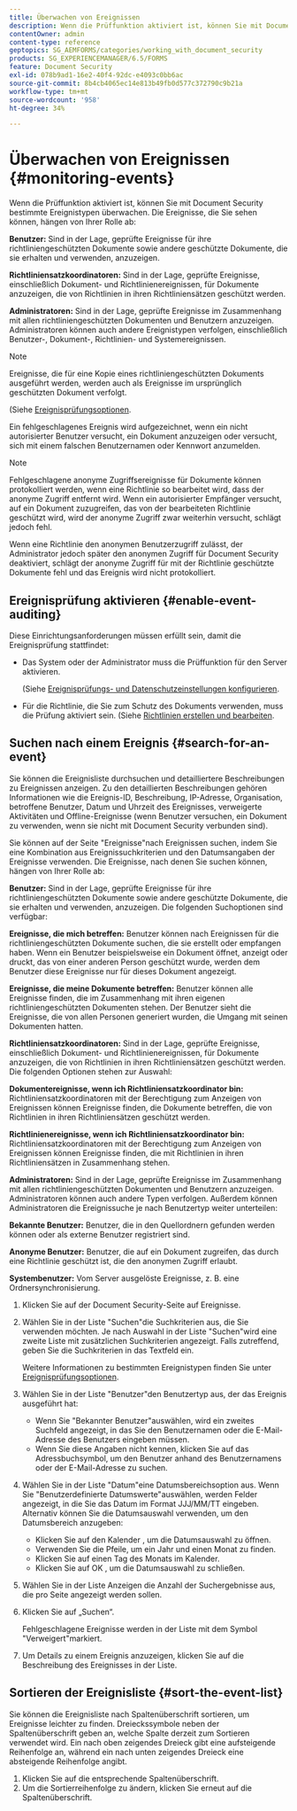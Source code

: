 ```yaml
---
title: Überwachen von Ereignissen
description: Wenn die Prüffunktion aktiviert ist, können Sie mit Document Security bestimmte Ereignistypen überwachen. Sie können die Ereignisliste mithilfe von Document Security einfach durchsuchen und sortieren.
contentOwner: admin
content-type: reference
geptopics: SG_AEMFORMS/categories/working_with_document_security
products: SG_EXPERIENCEMANAGER/6.5/FORMS
feature: Document Security
exl-id: 078b9ad1-16e2-40f4-92dc-e4093c0bb6ac
source-git-commit: 8b4cb4065ec14e813b49fb0d577c372790c9b21a
workflow-type: tm+mt
source-wordcount: '958'
ht-degree: 34%

---
```


# Überwachen von Ereignissen {#monitoring-events}

Wenn die Prüffunktion aktiviert ist, können Sie mit Document Security bestimmte Ereignistypen überwachen. Die Ereignisse, die Sie sehen können, hängen von Ihrer Rolle ab:

**Benutzer:** Sind in der Lage, geprüfte Ereignisse für ihre richtliniengeschützten Dokumente sowie andere geschützte Dokumente, die sie erhalten und verwenden, anzuzeigen.

**Richtliniensatzkoordinatoren:** Sind in der Lage, geprüfte Ereignisse, einschließlich Dokument- und Richtlinienereignissen, für Dokumente anzuzeigen, die von Richtlinien in ihren Richtliniensätzen geschützt werden.

**Administratoren:** Sind in der Lage, geprüfte Ereignisse im Zusammenhang mit allen richtliniengeschützten Dokumenten und Benutzern anzuzeigen. Administratoren können auch andere Ereignistypen verfolgen, einschließlich Benutzer-, Dokument-, Richtlinien- und Systemereignissen.

>[!NOTE]
>
>Ereignisse, die für eine Kopie eines richtliniengeschützten Dokuments ausgeführt werden, werden auch als Ereignisse im ursprünglich geschützten Dokument verfolgt.

(Siehe [Ereignisprüfungsoptionen](/help/forms/using/admin-help/configuring-client-server-options.md#event-auditing-options).

Ein fehlgeschlagenes Ereignis wird aufgezeichnet, wenn ein nicht autorisierter Benutzer versucht, ein Dokument anzuzeigen oder versucht, sich mit einem falschen Benutzernamen oder Kennwort anzumelden.

>[!NOTE]
>
>Fehlgeschlagene anonyme Zugriffsereignisse für Dokumente können protokolliert werden, wenn eine Richtlinie so bearbeitet wird, dass der anonyme Zugriff entfernt wird. Wenn ein autorisierter Empfänger versucht, auf ein Dokument zuzugreifen, das von der bearbeiteten Richtlinie geschützt wird, wird der anonyme Zugriff zwar weiterhin versucht, schlägt jedoch fehl.

Wenn eine Richtlinie den anonymen Benutzerzugriff zulässt, der Administrator jedoch später den anonymen Zugriff für Document Security deaktiviert, schlägt der anonyme Zugriff für mit der Richtlinie geschützte Dokumente fehl und das Ereignis wird nicht protokolliert.

## Ereignisprüfung aktivieren {#enable-event-auditing}

Diese Einrichtungsanforderungen müssen erfüllt sein, damit die Ereignisprüfung stattfindet:

* Das System oder der Administrator muss die Prüffunktion für den Server aktivieren.

  (Siehe [Ereignisprüfungs- und Datenschutzeinstellungen konfigurieren](/help/forms/using/admin-help/configuring-client-server-options.md#configuring-event-auditing-and-privacy-settings).

* Für die Richtlinie, die Sie zum Schutz des Dokuments verwenden, muss die Prüfung aktiviert sein. (Siehe [Richtlinien erstellen und bearbeiten](/help/forms/using/admin-help/creating-policies.md#creating-and-editing-policies).

## Suchen nach einem Ereignis {#search-for-an-event}

Sie können die Ereignisliste durchsuchen und detailliertere Beschreibungen zu Ereignissen anzeigen. Zu den detaillierten Beschreibungen gehören Informationen wie die Ereignis-ID, Beschreibung, IP-Adresse, Organisation, betroffene Benutzer, Datum und Uhrzeit des Ereignisses, verweigerte Aktivitäten und Offline-Ereignisse (wenn Benutzer versuchen, ein Dokument zu verwenden, wenn sie nicht mit Document Security verbunden sind).

Sie können auf der Seite &quot;Ereignisse&quot;nach Ereignissen suchen, indem Sie eine Kombination aus Ereignissuchkriterien und den Datumsangaben der Ereignisse verwenden. Die Ereignisse, nach denen Sie suchen können, hängen von Ihrer Rolle ab:

**Benutzer:** Sind in der Lage, geprüfte Ereignisse für ihre richtliniengeschützten Dokumente sowie andere geschützte Dokumente, die sie erhalten und verwenden, anzuzeigen. Die folgenden Suchoptionen sind verfügbar:

**Ereignisse, die mich 
betreffen:** Benutzer können nach Ereignissen für die richtliniengeschützten Dokumente suchen, die sie erstellt oder empfangen haben. Wenn ein Benutzer beispielsweise ein Dokument öffnet, anzeigt oder druckt, das von einer anderen Person geschützt wurde, werden dem Benutzer diese Ereignisse nur für dieses Dokument angezeigt.

**Ereignisse, die meine Dokumente betreffen:** Benutzer können alle Ereignisse finden, die im Zusammenhang mit ihren eigenen richtliniengeschützten Dokumenten stehen. Der Benutzer sieht die Ereignisse, die von allen Personen generiert wurden, die Umgang mit seinen Dokumenten hatten.

**Richtliniensatzkoordinatoren:** Sind in der Lage, geprüfte Ereignisse, einschließlich Dokument- und Richtlinienereignissen, für Dokumente anzuzeigen, die von Richtlinien in ihren Richtliniensätzen geschützt werden. Die folgenden Optionen stehen zur Auswahl:  

**Dokumentereignisse,
wenn ich Richtliniensatzkoordinator bin:** Richtliniensatzkoordinatoren mit der Berechtigung zum Anzeigen von Ereignissen können Ereignisse finden, die Dokumente betreffen, die von Richtlinien in ihren Richtliniensätzen geschützt werden.

**Richtlinienereignisse, wenn ich Richtliniensatzkoordinator bin:** Richtliniensatzkoordinatoren mit der Berechtigung zum Anzeigen von Ereignissen können Ereignisse finden, die mit Richtlinien in ihren Richtliniensätzen in Zusammenhang stehen.

**Administratoren:** Sind in der Lage, geprüfte Ereignisse im Zusammenhang mit allen richtliniengeschützten Dokumenten und Benutzern anzuzeigen. Administratoren können auch andere Typen verfolgen. Außerdem können Administratoren die Ereignissuche je nach Benutzertyp weiter unterteilen:

**Bekannte Benutzer:** Benutzer, die in den Quellordnern gefunden werden können oder als externe Benutzer registriert sind.

**Anonyme Benutzer:** Benutzer, die auf ein Dokument zugreifen, das durch eine Richtlinie geschützt ist, die den anonymen Zugriff erlaubt.

**Systembenutzer:** Vom Server ausgelöste Ereignisse, z. B. eine Ordnersynchronisierung.

1. Klicken Sie auf der Document Security-Seite auf Ereignisse.
1. Wählen Sie in der Liste &quot;Suchen&quot;die Suchkriterien aus, die Sie verwenden möchten. Je nach Auswahl in der Liste &quot;Suchen&quot;wird eine zweite Liste mit zusätzlichen Suchkriterien angezeigt. Falls zutreffend, geben Sie die Suchkriterien in das Textfeld ein.

   Weitere Informationen zu bestimmten Ereignistypen finden Sie unter [Ereignisprüfungsoptionen](/help/forms/using/admin-help/configuring-client-server-options.md#event-auditing-options).

1. Wählen Sie in der Liste &quot;Benutzer&quot;den Benutzertyp aus, der das Ereignis ausgeführt hat:

   * Wenn Sie &quot;Bekannter Benutzer&quot;auswählen, wird ein zweites Suchfeld angezeigt, in das Sie den Benutzernamen oder die E-Mail-Adresse des Benutzers eingeben müssen.
   * Wenn Sie diese Angaben nicht kennen, klicken Sie auf das Adressbuchsymbol, um den Benutzer anhand des Benutzernamens oder der E-Mail-Adresse zu suchen.

1. Wählen Sie in der Liste &quot;Datum&quot;eine Datumsbereichsoption aus. Wenn Sie &quot;Benutzerdefinierte Datumswerte&quot;auswählen, werden Felder angezeigt, in die Sie das Datum im Format JJJ/MM/TT eingeben. Alternativ können Sie die Datumsauswahl verwenden, um den Datumsbereich anzugeben:

   * Klicken Sie auf den Kalender , um die Datumsauswahl zu öffnen.
   * Verwenden Sie die Pfeile, um ein Jahr und einen Monat zu finden.
   * Klicken Sie auf einen Tag des Monats im Kalender.
   * Klicken Sie auf OK , um die Datumsauswahl zu schließen.

1. Wählen Sie in der Liste Anzeigen die Anzahl der Suchergebnisse aus, die pro Seite angezeigt werden sollen.
1. Klicken Sie auf „Suchen“.

   Fehlgeschlagene Ereignisse werden in der Liste mit dem Symbol &quot;Verweigert&quot;markiert.

1. Um Details zu einem Ereignis anzuzeigen, klicken Sie auf die Beschreibung des Ereignisses in der Liste.

## Sortieren der Ereignisliste {#sort-the-event-list}

Sie können die Ereignisliste nach Spaltenüberschrift sortieren, um Ereignisse leichter zu finden. Dreieckssymbole neben der Spaltenüberschrift geben an, welche Spalte derzeit zum Sortieren verwendet wird. Ein nach oben zeigendes Dreieck gibt eine aufsteigende Reihenfolge an, während ein nach unten zeigendes Dreieck eine absteigende Reihenfolge angibt.

1. Klicken Sie auf die entsprechende Spaltenüberschrift.
1. Um die Sortierreihenfolge zu ändern, klicken Sie erneut auf die Spaltenüberschrift.
